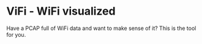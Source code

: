 # ViFi - WiFi visualized

Have a PCAP full of WiFi data and want to make sense of it? This is the tool for you.